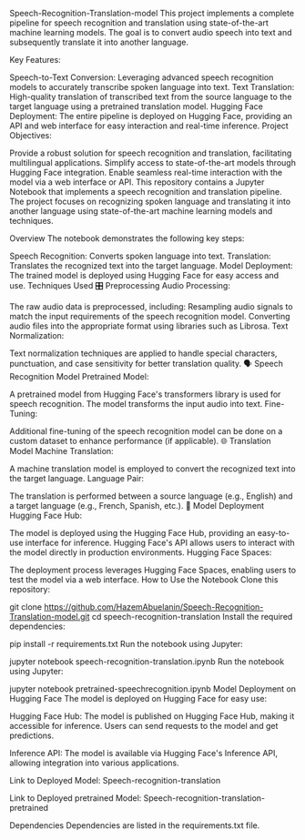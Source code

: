 Speech-Recognition-Translation-model
This project implements a complete pipeline for speech recognition and translation using state-of-the-art machine learning models. The goal is to convert audio speech into text and subsequently translate it into another language.

Key Features:

Speech-to-Text Conversion: Leveraging advanced speech recognition models to accurately transcribe spoken language into text.
Text Translation: High-quality translation of transcribed text from the source language to the target language using a pretrained translation model.
Hugging Face Deployment: The entire pipeline is deployed on Hugging Face, providing an API and web interface for easy interaction and real-time inference.
Project Objectives:

Provide a robust solution for speech recognition and translation, facilitating multilingual applications.
Simplify access to state-of-the-art models through Hugging Face integration.
Enable seamless real-time interaction with the model via a web interface or API.
This repository contains a Jupyter Notebook that implements a speech recognition and translation pipeline. The project focuses on recognizing spoken language and translating it into another language using state-of-the-art machine learning models and techniques.

Overview
The notebook demonstrates the following key steps:

Speech Recognition: Converts spoken language into text.
Translation: Translates the recognized text into the target language.
Model Deployment: The trained model is deployed using Hugging Face for easy access and use.
Techniques Used
🎛️ Preprocessing
Audio Processing:

The raw audio data is preprocessed, including:
Resampling audio signals to match the input requirements of the speech recognition model.
Converting audio files into the appropriate format using libraries such as Librosa.
Text Normalization:

Text normalization techniques are applied to handle special characters, punctuation, and case sensitivity for better translation quality.
🗣️ Speech Recognition Model
Pretrained Model:

A pretrained model from Hugging Face's transformers library is used for speech recognition. The model transforms the input audio into text.
Fine-Tuning:

Additional fine-tuning of the speech recognition model can be done on a custom dataset to enhance performance (if applicable).
🌐 Translation Model
Machine Translation:

A machine translation model is employed to convert the recognized text into the target language.
Language Pair:

The translation is performed between a source language (e.g., English) and a target language (e.g., French, Spanish, etc.).
🚀 Model Deployment
Hugging Face Hub:

The model is deployed using the Hugging Face Hub, providing an easy-to-use interface for inference. Hugging Face's API allows users to interact with the model directly in production environments.
Hugging Face Spaces:

The deployment process leverages Hugging Face Spaces, enabling users to test the model via a web interface.
How to Use the Notebook
Clone this repository:

git clone https://github.com/HazemAbuelanin/Speech-Recognition-Translation-model.git
cd speech-recognition-translation
Install the required dependencies:

pip install -r requirements.txt
Run the notebook using Jupyter:

jupyter notebook speech-recognition-translation.ipynb
Run the notebook using Jupyter:

jupyter notebook pretrained-speechrecognition.ipynb
Model Deployment on Hugging Face
The model is deployed on Hugging Face for easy use:

Hugging Face Hub: The model is published on Hugging Face Hub, making it accessible for inference. Users can send requests to the model and get predictions.

Inference API: The model is available via Hugging Face's Inference API, allowing integration into various applications.

Link to Deployed Model: Speech-recognition-translation

Link to Deployed pretrained Model: Speech-recognition-translation-pretrained

Dependencies
Dependencies are listed in the requirements.txt file.

